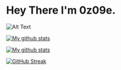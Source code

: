 
# Hey There I'm 0z09e.
![Alt Text](https://media.giphy.com/media/vFKqnCdLPNOKc/giphy.gif)

[![My github stats](https://github-readme-stats.vercel.app/api?username=0z09e&show_icons=true&theme=react&include_all_commits=true)](https://github.com/anuraghazra/github-readme-stats)

[![My github stats](https://github-readme-stats.vercel.app/api?username=0z09e&show_icons=true&theme=react&include_all_commits=false&hide=stars,prs,issues,contribs&hide_rank=true&hide_title=true)](https://github.com/anuraghazra/github-readme-stats)  


[![GitHub Streak](https://github-readme-streak-stats.herokuapp.com?user=0z09e&theme=react)](https://git.io/streak-stats)

